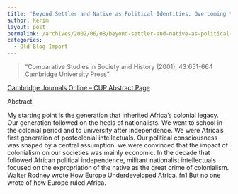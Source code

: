 ```yaml
---
title: 'Beyond Settler and Native as Political Identities: Overcoming the Political Legacy of Colonialism'
author: Kerim
layout: post
permalink: /archives/2002/06/08/beyond-settler-and-native-as-political-identities-overcoming-the-political-legacy-of-colonialism/
categories:
  - Old Blog Import
---
```


>   &#8220;Comparative Studies in Society and History (2001), 43:651-664 Cambridge University Press&#8221;


<a href="http://www.journals.cambridge.org/bin/bladerunner?REQUNIQ=1023558951&REQSESS=880019&118000REQEVENT=&REQINT1=92667" onclick="_gaq.push(['_trackEvent', 'outbound-article', 'http://www.journals.cambridge.org/bin/bladerunner?REQUNIQ=1023558951&REQSESS=880019&118000REQEVENT=&REQINT1=92667', 'Cambridge Journals Online &#8211; CUP Abstract Page']);" >Cambridge Journals Online &#8211; CUP Abstract Page</a>  
<!--more-->

  
Abstract

My starting point is the generation that inherited Africa&#8217;s colonial legacy. Our generation followed on the heels of nationalists. We went to school in the colonial period and to university after independence. We were Africa&#8217;s first generation of postcolonial intellectuals. Our political consciousness was shaped by a central assumption: we were convinced that the impact of colonialism on our societies was mainly economic. In the decade that followed African political independence, militant nationalist intellectuals focused on the expropriation of the native as the great crime of colonialism. Walter Rodney wrote How Europe Underdeveloped Africa. fn1 But no one wrote of how Europe ruled Africa.


